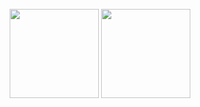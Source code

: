 <p align = "center">

<!-- GitHub Stats -->
<img height="160em" src="https://github-readme-stats-sigma-five.vercel.app/api?username=alirafiqmalik&include_all_commits=true&count_private=true&show_icons=true&hide_border=true" />

<!-- Most Used Languages -->
<img height="160em" src="https://github-readme-stats-sigma-five.vercel.app/api/top-langs/?username=alirafiqmalik&include_all_commits=true&count_private=true&show_icons=true&hide_border=true&layout=compact&langs_count=8"/>
</p>
